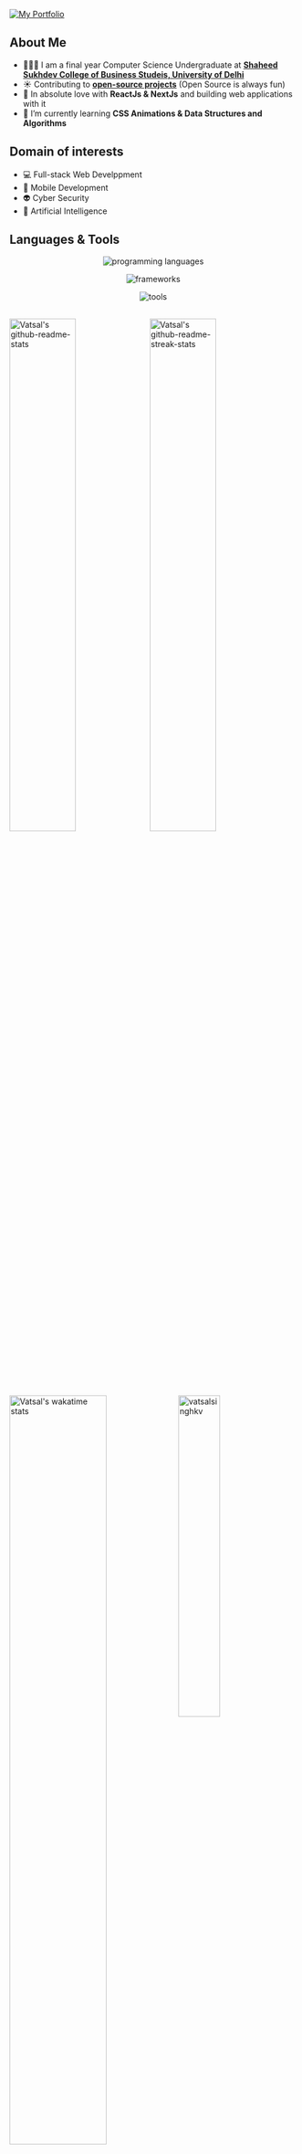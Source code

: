 <!--
<h1 align="center">
  <a href="https://git.io/typing-svg">
    <img src="https://readme-typing-svg.herokuapp.com/?lines=Hey,+There!+👋;This+is+Vatsal+🥲;Frontend+Developer+🥺;React+|+NextJs+|+TypeScript+|+Sass+🚀;Have+a+great+day+✨&width=800&color=2Ec4b6&center=true&size=30">
  <a>
</h1>

<h3 align="center">A passionate self taught Web Developer, who wants to explore every tech stack 🇮🇳</h3>
-->

[![My Portfolio](https://user-images.githubusercontent.com/68834718/231945498-5153e674-2687-4627-acb5-43ea3fb2a3a8.png)](https://vatsalsinghkv.vercel.app/)


<h2>About Me</h2>
  
- 👩🏻‍💻 I am a final year Computer Science Undergraduate at **[Shaheed Sukhdev College of Business Studeis, University of Delhi](https://sscbs.du.ac.in/)**
- ☀️ Contributing to **[open-source projects](https://github.com/issues?q=author%3Avatsalsinghkv+)** (Open Source is always fun)
- 🏃 In absolute love with **ReactJs & NextJs** and building web applications with it
- 📖 I’m currently learning **CSS Animations & Data Structures and Algorithms**
    
<h2>Domain of interests</h2>
    
- 💻 Full-stack Web Develppment
- 📱 Mobile Development
- 👽 Cyber Security
- 🦾 Artificial Intelligence
  
<h2>Languages & Tools</h2>
<p align="center">
  <img src="https://skillicons.dev/icons?i=html,css,js,ts,nodejs,cpp,py,java,mysql,mongodb" alt="programming languages" />
</p>
<p align="center">
  <img src="https://skillicons.dev/icons?i=react,nextjs,angular,expressjs,jquery,redux,jest,sass,bootstrap,tailwind,materialui" alt="frameworks" />
</p>
<p align="center">
  <img src="https://skillicons.dev/icons?i=vscode,figma,firebase,ai,ps" alt="tools" />
</p>  
    
<h2></h2>

<p>
  <img src="https://github-readme-stats-kv.vercel.app/api?username=vatsalsinghkv&theme=github_dark&show_icons=true&count_private=true&hide_border=true"  width="48%" alt="Vatsal's github-readme-stats"/>
  <img src="https://github-readme-streak-stats.herokuapp.com?user=vatsalsinghkv&theme=tokyonight_duo&hide_border=true" width="48%" alt="Vatsal's github-readme-streak-stats"/>
</p>

<p>
  <img width="58%" align="top" src="https://github-readme-stats.vercel.app/api/wakatime?username=vatsalsinghkv&theme=github_dark&hide_border=true&layout=compact&langs_count=6&v=2" alt="Vatsal's wakatime stats"/>
    <img width="38%" src="https://github-readme-stats-kv.vercel.app/api/top-langs?username=vatsalsinghkv&show_icons=true&theme=github_dark&locale=en&layout=compact&hide_border=true" alt="vatsalsinghkv" />

<h2></h2>
    
<p align="center">
    <img src="https://github-readme-activity-graph.cyclic.app/graph?username=vatsalsinghkv&theme=react-dark&color=38bdf8&line=38bdf8&hide_border=true&hide_title=false&area=true" width="100%" alt="activity graph">
</p>

<p align="center">
  <img src="https://github-profile-summary-cards.vercel.app/api/cards/profile-details?username=vatsalsinghkv&theme=tokyonight&hide_border=true"  width="64%" alt="vatsalsinghkv profile-details"/>
    <img src="http://github-profile-summary-cards.vercel.app/api/cards/stats?username=vatsalsinghkv&theme=tokyonight"  width="31%" alt="vatsalsinghkv github stats"/>
</p>

<!-- <p align="center">
<img src="https://profile-counter.glitch.me/{vatsalsinghkv}/count.svg" alt="Vatsal :: Visitor's Count" />
</p> -->

<p align="center"> <img src="https://komarev.com/ghpvc/?username=vatsalsinghkv&label=Profile%20views&color=0ea5e9&style=flat" alt="vataslsinghkv" /> </p>
